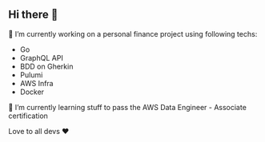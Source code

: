 ## Hi there 👋

<!--
**kaleidoscope18/kaleidoscope18** is a ✨ _special_ ✨ repository because its `README.md` (this file) appears on your GitHub profile.

Here are some ideas to get you started:

- 🔭 I’m currently working on ...
- 🌱 I’m currently learning ...
- 👯 I’m looking to collaborate on ...
- 🤔 I’m looking for help with ...
- 💬 Ask me about ...
- 📫 How to reach me: ...
- 😄 Pronouns: ...
- ⚡ Fun fact: ...
-->

🔭 I’m currently working on a personal finance project using following techs:
  - Go
  - GraphQL API
  - BDD on Gherkin
  - Pulumi
  - AWS Infra
  - Docker

🌱 I’m currently learning stuff to pass the AWS Data Engineer - Associate certification  

Love to all devs ❤️
